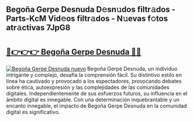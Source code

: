 ## Begoña Gerpe Desnuda D𝚎sn𝚞dos filtr𝚊dos - Parts-KcM Vid𝚎os filtr𝚊dos - N𝚞evas f𝚘tos atr𝚊ctivas 7JpG8

# <h2><a href="http://mbatjyc.tromn.icu/?c=Bego%c3%b1a+Gerpe+Desnuda">🔗👉👉👉 Begoña Gerpe Desnuda 🔗🔗</a></h2>

[![Begoña Gerpe Desnuda nuevo](https://i.imgur.com/pEAQMta.gif)](http://mbatjyc.tromn.icu/?c=Bego%c3%b1a+Gerpe+Desnuda)
Begoña Gerpe Desnuda, un individuo intrigante y complejo, desafía la comprensión fácil. Su distintivo estilo en línea ha cautivado y provocado a los espectadores, provocando debates sobre ética, autoexpresión y las complejidades de las comunidades digitales. Independientemente de sus esfuerzos futuros, su influencia en el ámbito digital es innegable. Con una determinación inquebrantable y un encanto innegable, el impacto de Begoña Gerpe Desnuda en la comunidad digital es significativo.
